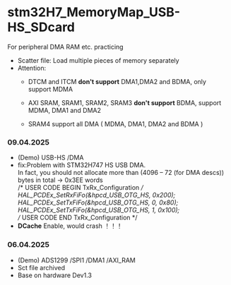 # stm32H7_MemoryMap_USB-HS_SDcard
For peripheral DMA RAM etc. practicing

- Scatter file: Load multiple pieces of memory separately
- Attention:  
    * DTCM and ITCM **don't support** DMA1,DMA2 and BDMA, only support MDMA  

    * AXI SRAM, SRAM1, SRAM2, SRAM3 **don't support** BDMA, support MDMA, DMA1 and DMA2 

    * SRAM4 support all DMA ( MDMA, DMA1, DMA2 and BDMA )  

### 09.04.2025
- (Demo) USB-HS /DMA
- fix:Problem with STM32H747 HS USB DMA.  
  In fact, you should not allocate more than (4096 – 72 (for DMA descs)) bytes in total -> 0x3EE words  
/* USER CODE BEGIN TxRx_Configuration */  
HAL_PCDEx_SetRxFiFo(&hpcd_USB_OTG_HS, 0x200);  
HAL_PCDEx_SetTxFiFo(&hpcd_USB_OTG_HS, 0, 0x80);  
HAL_PCDEx_SetTxFiFo(&hpcd_USB_OTG_HS, 1, 0x100);  
/* USER CODE END TxRx_Configuration */  
- **DCache** Enable, would crash ！！！


### 06.04.2025
- (Demo) ADS1299 /SPI1 /DMA1 /AXI_RAM
- Sct file archived
- Base on hardware Dev1.3
